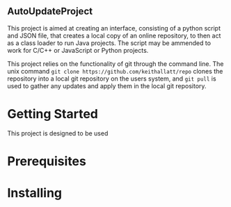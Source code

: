 ## AutoUpdateProject

This project is aimed at creating an interface, consisting of a python script and JSON file, that creates a local copy of an online repository, to then act as a class loader to run Java projects. The script may be ammended to work for C/C++ or JavaScript or Python projects.

This project relies on the functionality of git through the command line. The unix command `git clone https://github.com/keithallatt/repo` clones the repository into a local git repository on the users system, and `git pull` is used to gather any updates and apply them in the local git repository.

# Getting Started

This project is designed to be used 

# Prerequisites


# Installing
